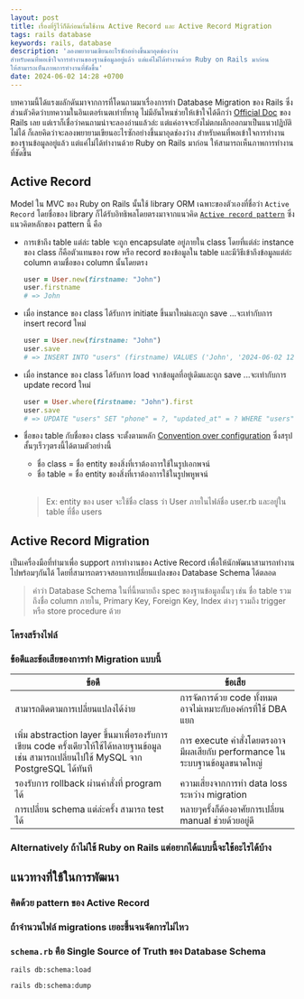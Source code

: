 ```yaml
---
layout: post
title: เรื่องที่รู้ไว้ก็ดีก่อนเริ่มใช้งาน Active Record และ Active Record Migration
tags: rails database
keywords: rails, database
description: 'ลองพยายามเขียนอะไรซักอย่างขึ้นมาอุดช่องว่าง
สำหรับคนที่พอเข้าใจการทำงานของฐานข้อมูลอยู่แล้ว แต่แค่ไม่ได้ทำงานด้วย Ruby on Rails มาก่อน
ให้สามารถเห็นภาพการทำงานที่ชัดขึ้น'
date: 2024-06-02 14:28 +0700
---
```


บทความนี้ได้แรงผลักดันมาจากการที่โดนถามมาเรื่องการทำ Database Migration ของ Rails
ซึ่งส่วนตัวคิดว่าบทความในอินเตอร์เนตเท่าที่หาดู ไม่มีอันไหนช่วยให้เข้าใจได้ดีกว่า
[Official Doc](https://guides.rubyonrails.org/active_record_migrations.html) ของ Rails เลย
แต่เราก็เชื่อว่าคนถามน่าจะลองอ่านแล้วล่ะ แต่แค่อาจจะยังไม่ตกผลึกออกมาเป็นแนวปฏิบัติไม่ได้
ก็เลยคิดว่าจะลองพยายามเขียนอะไรซักอย่างขึ้นมาอุดช่องว่าง
สำหรับคนที่พอเข้าใจการทำงานของฐานข้อมูลอยู่แล้ว แต่แค่ไม่ได้ทำงานด้วย Ruby on Rails มาก่อน
ให้สามารถเห็นภาพการทำงานที่ชัดขึ้น

## Active Record

Model ใน MVC ของ Ruby on Rails นั้นใช้ library ORM เฉพาะของตัวเองที่ชื่อว่า `Active Record`
โดยชื่อของ library ก็ได้รับอิทธิพลโดยตรงมาจากแนวคิด
[`Active record pattern`](https://en.wikipedia.org/wiki/Active_record_pattern)
ซึ่งแนวคิดหลักของ pattern นี้ คือ

- การเข้าถึง table แต่ล่ะ table จะถูก encapsulate อยู่ภายใน class โดยที่แต่ล่ะ instance ของ class ก็คือตัวแทนของ row หรือ record ของข้อมูลใน table และมีวิธีเข้าถึงข้อมูลแต่ล่ะ column ตามชื่อของ column นั้นโดยตรง

  ```ruby
  user = User.new(firstname: "John")
  user.firstname
  # => John
  ```

- เมื่อ instance ของ class ได้รับการ initiate ขึ้นมาใหม่และถูก save ...จะเท่ากับการ insert
  record ใหม่

  ```ruby
  user = User.new(firstname: "John")
  user.save
  # => INSERT INTO "users" (firstname) VALUES ('John', '2024-06-02 12:34:56', '2024-06-02 12:34:56') RETURNING "id"
  ```

- เมื่อ instance ของ class ได้รับการ load จากข้อมูลที่อยู่เดิมและถูก save ...จะเท่ากับการ
  update record ใหม่

  ```ruby
  user = User.where(firstname: "John").first
  user.save
  # => UPDATE "users" SET "phone" = ?, "updated_at" = ? WHERE "users"."id" = ?  [["phone", "12345"], ["updated_at", "2024-06-02 11:34:54.562867"], ["id", 1]]
  ```

- ชื่อของ table กับชื่อของ class จะตั้งตามหลัก
  [Convention over configuration](https://en.wikipedia.org/wiki/Convention_over_configuration)
  ซึ่งสรุปสั้นๆเร็วๆตรงนี้ได้ตามตัวอย่างนี้

  - ชื่อ class = ชื่อ entity ของสิ่งที่เราต้องการใช้ในรูปเอกพจน์
  - ชื่อ table = ชื่อ entity ของสิ่งที่เราต้องการใช้ในรูปพหูพจน์

  <br/>

  > Ex: entity ของ user จะใช้ชื่อ class ว่า User ภายในไฟล์ชื่อ user.rb และอยู่ใน table ที่ชื่อ users

## Active Record Migration

เป็นเครื่องมือที่ทำมาเพื่อ support การทำงานของ Active Record
เพื่อให้นักพัฒนาสามารถทำงานไปพร้อมๆกันได้ โดยที่สามารถตรวจสอบการเปลี่ยนแปลงของ
Database Schema ได้ตลอด

> คำว่า Database Schema ในที่นี้หมายถึง spec ของฐานข้อมูลนั้นๆ เช่น ชื่อ table รวมถึงชื่อ  column ภายใน, Primary Key, Foreign Key, Index ต่างๆ รวมถึง trigger หรือ store procedure ด้วย

### โครงสร้างไฟล์




### ข้อดีและข้อเสียของการทำ Migration แบบนี้

| ข้อดี | ข้อเสีย|
|-------|------|
| สามารถติดตามการเปลี่ยนแปลงได้ง่าย| การจัดการด้วย code ทั้งหมด อาจไม่เหมาะกับองค์กรที่ใช้ DBA แยก |
| เพิ่ม abstraction layer ขึ้นมาเพื่อรองรับการเขียน code ครั้งเดียวให้ใช้ได้หลายฐานข้อมูล เช่น สามารถเปลี่ยนไปใช้ MySQL จาก PostgreSQL ได้ทันที | การ execute คำสั่งโดยตรงอาจมีผลเสียกับ performance ในระบบฐานข้อมูลขนาดใหญ่ |
| รองรับการ rollback ผ่านคำสั่งที่ program ได้      | ความเสี่ยงจากการทำ data loss ระหว่าง migration  |
| การเปลี่ยน schema แต่ล่ะครั้ง สามารถ test ได้     | หลายๆครั้งก็ต้องอาศัยการเปลี่ยน manual ช่วยด้วยอยู่ดี |



### Alternatively ถ้าไม่ใช้ Ruby on Rails แต่อยากได้แบบนี้จะใช้อะไรได้บ้าง


## แนวทางที่ใช้ในการพัฒนา

### คิดด้วย pattern ของ Active Record



### ถ้าจำนวนไฟล์ migrations เยอะขึ้นจนจัดการไม่ไหว

### `schema.rb` คือ Single Source of Truth ของ Database Schema

`rails db:schema:load`

`rails db:schema:dump`
